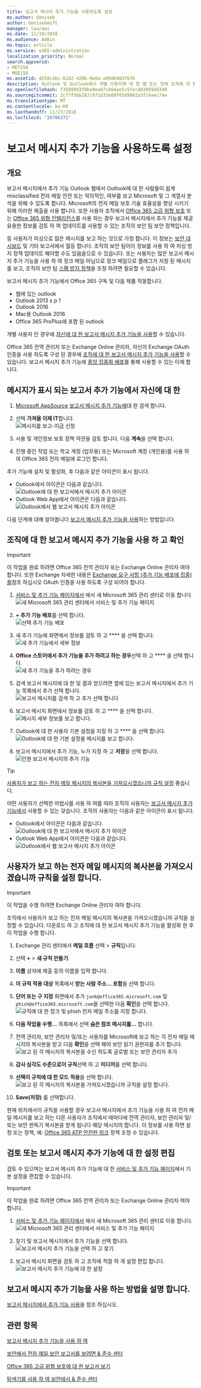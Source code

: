 ```yaml
---
title: 보고서 메시지 추가 기능을 사용하도록 설정
ms.author: deniseb
author: denisebmsft
manager: laurawi
ms.date: 11/19/2018
ms.audience: Admin
ms.topic: article
ms.service: o365-administration
localization_priority: Normal
search.appverid:
- MET150
- MOE150
ms.assetid: 4250c4bc-6102-420b-9e0a-a95064837676
description: Outlook 및 Outlook에서 개별 사용자에 대 한 웹 또는 전체 조직에 대 한 보고서 메시지 추가 기능을 사용 하는 방법에 알아봅니다.
ms.openlocfilehash: f35899d3f0be9ee07cb6dae5c5fec40395948340
ms.sourcegitcommit: 2cf7f5bb282c971d33e00f65d9982a3f14aec74e
ms.translationtype: MT
ms.contentlocale: ko-KR
ms.lasthandoff: 11/27/2018
ms.locfileid: "26706372"
---
```

# <a name="enable-the-report-message-add-in"></a>보고서 메시지 추가 기능을 사용하도록 설정

## <a name="overview"></a>개요

보고서 메시지에서 추가 기능 Outlook 웹에서 Outlook에 대 한 사람들이 쉽게 misclassified 전자 메일 안전 또는 악의적인, 여부를 보고 Microsoft 및 그 계열사 분석을 위해 수 있도록 합니다. Microsoft의 전자 메일 보호 기술 효율성을 향상 시키기 위해 이러한 제출을 사용 합니다. 또한 사용자 조직에서 [Office 365 고급 위협 보호](office-365-atp.md) 또는 [Office 365 위협 인텔리전스](office-365-ti.md)를 사용 하는 경우 보고서 메시지에서 추가 기능을 제공 유용한 정보를 검토 하 여 업데이트를 사용할 수 있는 조직의 보안 팀 보안 정책입니다. 

등 사용자가 피싱으로 많은 메시지를 보고 하는 것으로 가정 합니다. 이 정보는 [보안 대시보드](security-dashboard.md) 및 기타 보고서에서 월등 합니다. 조직의 보안 팀이이 정보를 사용 하 여 피싱 방지 정책 업데이트 해야할 수도 있음을으로 수 있습니다. 또는 사용자는 많은 보고서 메시지 추가 기능을 사용 하 여 정크 메일 아님으로 정크 메일으로 플래그가 지정 된 메시지를 보고, 조직의 보안 팀 [스팸 방지 정책](configure-the-anti-spam-policies.md)을 조정 하려면 필요할 수 있습니다. 

보고서 메시지 추가 기능에서 Office 365 구독 및 다음 제품 작동합니다.
 - 웹에 있는 outlook
 - Outlook 2013 s p 1
 - Outlook 2016
 - Mac용 Outlook 2016
 - Office 365 ProPlus에 포함 된 outlook
  
개별 사용자 인 경우에 [자신에 대 한 보고서 메시지 추가 기능을 사용](#get-the-report-message-add-in-for-yourself)할 수 있습니다. 
  
Office 365 전역 관리자 또는 Exchange Online 관리자, 자신이 Exchange OAuth 인증을 사용 하도록 구성 된 경우에 [조직에 대 한 보고서 메시지 추가 기능을 사용](#get-and-enable-the-report-message-add-in-for-your-organization)할 수 있습니다. 보고서 메시지 추가 기능에 [중앙 집중화 배포](https://docs.microsoft.com/office365/admin/manage/centralized-deployment-of-add-ins)를 통해 사용할 수 있는 이제 합니다.
    
## <a name="get-the-report-message-add-in-for-yourself"></a>메시지가 표시 되는 보고서 추가 기능에서 자신에 대 한

1. [Microsoft AppSource](https://appsource.microsoft.com/marketplace/apps) [보고서 메시지 추가 기능에](https://appsource.microsoft.com/product/office/wa104381180)대 한 검색 합니다.
    
2. 선택 **가져올 이제 IT**합니다.<br/>![메시지를 보고-지금 신청](media/ReportMessageGETITNOW.png)<br/> 
    
3. 사용 및 개인정보 보호 정책 약관을 검토 합니다. 다음 **계속**을 선택 합니다. 
    
4. 진행 중인 작업 또는 학교 계정 (업무용) 또는 Microsoft 계정 (개인용)를 사용 하 여 Office 365 전자 메일에 로그인 합니다.
    
추가 기능에 설치 및 활성화, 후 다음과 같은 아이콘이 표시 됩니다. 

- Outlook에서 아이콘은 다음과 같습니다. <br/> ![Outlook에 대 한 보고서에서 메시지 추가 아이콘](media/OutlookReportMessageIcon.png)<br/>
- Outlook Web App에서 아이콘은 다음과 같습니다.<br/>![Outlook에서 웹 보고서 메시지 추가 아이콘](media/d9326d0b-1769-4bc2-ae58-51f0ebc69a17.png)<br/>

다음 단계에 대해 알아봅니다 [보고서 메시지 추가 기능을 사용](https://support.office.com/article/b5caa9f1-cdf3-4443-af8c-ff724ea719d2)하는 방법입니다.
  
## <a name="get-and-enable-the-report-message-add-in-for-your-organization"></a>조직에 대 한 보고서 메시지 추가 기능을 사용 하 고 확인

> [!IMPORTANT]
> 이 작업을 완료 하려면 Office 365 전역 관리자 또는 Exchange Online 관리자 여야 합니다. 또한 Exchange 자세한 내용은 [Exchange 요구 사항 (추가 기능 배포에 집중)를](https://docs.microsoft.com/office365/admin/manage/centralized-deployment-of-add-ins&view=o365-worldwide#exchange-requirements)참조 하십시오 OAuth 인증을 사용 하도록 구성 되어야 합니다. 

1. [서비스 및 추가 기능 페이지에서](https://admin.microsoft.com/AdminPortal/Home#/Settings/ServicesAndAddIns) 에서 새 Microsoft 365 관리 센터로 이동 합니다.<br/>![새 Microsoft 365 관리 센터에서 서비스 및 추가 기능 페이지](media/ServicesAddInsPageNewM365AdminCenter.png)<br/> 
    
2. **+ 추가 기능 배포**를 선택 합니다.<br/>![선택 추가 기능 배포](media/ServicesAddIns-ChooseDeployAddIn.png)<br/> 
    
3. 새 추가 기능에 화면에서 정보를 검토 하 고 **** 을 선택 합니다.<br/>![새 추가 기능에서 세부 정보](media/NewAddInScreen1.png)<br/>
    
4. **Office 스토어에서 추가 기능을 추가 하려고 하는 경우**선택 하 고 **** 을 선택 합니다.<br/>![새 추가 기능을 추가 하려는 경우](media/NewAddInScreen2.png)<br/> 
    
5. 검색 보고서 메시지에 대 한 및 결과 얻으려면 옆에 있는 보고서 메시지에서 추가 기능 목록에서 추가 선택 합니다.<br/>![보고서 메시지를 검색 하 고 추가 선택 합니다](media/NewAddInScreen3.png)<br/>
    
6. 보고서 메시지 화면에서 정보를 검토 하 고 **** 을 선택 합니다.<br/>![메시지 세부 정보를 보고 합니다.](media/ReportMessageAdd-InNewScreen4.png)<br/>

7. Outlook에 대 한 사용자 기본 설정을 지정 하 고 **** 을 선택 합니다.<br/>![Outlook에 대 한 기본 설정을 메시지를 보고 합니다.](media/ReportMessageOptionsScreen5.png)<br/>

8. 보고서 메시지에서 추가 기능, 누가 지정 하 고 **저장**을 선택 합니다. <br/>![인원 보고서 메시지의 추가 기능](media/ReportMessageOptionsScreen6.png)<br/>

> [!TIP]
> [사용자가 보고 하는 전자 메일 메시지의 복사본을 가져오시겠습니까 규칙 설정](#set-up-a-rule-to-get-a-copy-of-email-messages-reported-by-your-users) 좋습니다.

어떤 사용자가 선택한 마법사를 사용 하 여를 따라 조직의 사용자는 [보고서 메시지 추가 기능에서](https://support.office.com/article/b5caa9f1-cdf3-4443-af8c-ff724ea719d2) 사용할 수 있는 갖습니다. 조직의 사용자는 다음과 같은 아이콘이 표시 됩니다. 

- Outlook에서 아이콘은 다음과 같습니다. <br/> ![Outlook에 대 한 보고서에서 메시지 추가 아이콘](media/OutlookReportMessageIcon.png)<br/>
- Outlook Web App에서 아이콘은 다음과 같습니다.<br/>![Outlook에서 웹 보고서 메시지 추가 아이콘](media/d9326d0b-1769-4bc2-ae58-51f0ebc69a17.png)<br/>

## <a name="set-up-a-rule-to-get-a-copy-of-email-messages-reported-by-your-users"></a>사용자가 보고 하는 전자 메일 메시지의 복사본을 가져오시겠습니까 규칙을 설정 합니다.

> [!IMPORTANT]
> 이 작업을 수행 하려면 Exchange Online 관리자 여야 합니다.
  
조직에서 사용자가 보고 하는 전자 메일 메시지의 복사본을 가져오시겠습니까 규칙을 설정할 수 있습니다. 다운로드 하 고 조직에 대 한 보고서 메시지 추가 기능을 활성화 한 후이 작업을 수행 합니다.
  
1. Exchange 관리 센터에서 **메일 흐름** 선택 \> **규칙**입니다. 
    
2. 선택 **+** \> **새 규칙 만들기**. 
    
3. **이름** 상자에 제출 등의 이름을 입력 합니다.
    
4. **이 규칙 적용 대상** 목록에서 **받는 사람 주소... 포함**을 선택 합니다. 
    
5. **단어 또는 구 지정** 화면에서 추가 `junk@office365.microsoft.com` 및 `phish@office365.microsoft.com`을 선택한 다음 **확인**을 선택 합니다.<br/>![규칙에 대 한 정크 및 phish 전자 메일 주소를 지정 합니다.](media/018c1833-f336-4333-a45c-f2e8b75cd698.png)<br/>
  
6. **다음 작업을 수행...** 목록에서 선택 **숨은 참조 메시지를...** 합니다. 
    
7. 전역 관리자, 보안 관리자 및/또는 사용자를 Microsoft에 보고 하는 각 전자 메일 메시지의 복사본을 받고 다음 **확인**을 선택 해야 보안 읽기 권한자를 추가 합니다.<br/>![보고 된 각 메시지의 복사본을 수신 하도록 글로벌 또는 보안 관리자 추가](media/a91ab9d1-66f2-4a2e-9dc1-f9f81a2298ad.png)<br/>
  
8. **감사 심각도 수준으로이 규칙**선택 하 고 **미디어**를 선택 합니다. 
    
9. **선택이 규칙에 대 한 모드** **적용**을 선택 합니다.<br/>![보고 된 각 메시지의 복사본을 가져오시겠습니까 규칙을 설정 합니다.](media/f1cd95ce-e40d-4a8a-8f48-893469eba691.png)<br/>
  
10. **Save(저장)** 를 선택합니다. 
    
현재 위치에서이 규칙을 사용할 경우 보고서 메시지에서 추가 기능을 사용 하 여 전자 메일 메시지를 보고 하는 다른 사용자가 조직에서 때마다에 전역 관리자, 보안 관리자 및/또는 보안 판독기 복사본을 받게 됩니다 해당 메시지의 합니다. 이 정보를 사용 하면 설정 또는 정책, 예: [Office 365 ATP 안전한 링크](atp-safe-links.md) 정책 조정 수 있습니다. 

## <a name="review-or-edit-settings-for-the-report-message-add-in"></a>검토 또는 보고서 메시지 추가 기능에 대 한 설정 편집

검토 수 있으며는 보고서 메시지 추가 기능에 대 한 [서비스 및 추가 기능 페이지](https://admin.microsoft.com/AdminPortal/Home#/Settings/ServicesAndAddIns)에서 기본 설정을 편집할 수 있습니다. 

> [!IMPORTANT]
> 이 작업을 완료 하려면 Office 365 전역 관리자 또는 Exchange Online 관리자 여야 합니다.
    
1. [서비스 및 추가 기능 페이지에서](https://admin.microsoft.com/AdminPortal/Home#/Settings/ServicesAndAddIns) 에서 새 Microsoft 365 관리 센터로 이동 합니다.<br/>![새 Microsoft 365 관리 센터에서 서비스 및 추가 기능 페이지](media/ServicesAddInsPageNewM365AdminCenter.png)<br/>

2. 찾기 및 보고서 메시지에서 추가 기능을 선택 합니다.<br/>![보고서 메시지 추가 기능을 선택 하 고 찾기](media/FindReportMessageAddIn.png)<br/> 
    
3. 보고서 메시지 화면을 검토 하 고 조직에 적절 하 게 설정 편집 합니다.<br/>![보고서 메시지 추가 기능에 대 한 설정](media/EditReportMessageAddIn.png)<br/> 

## <a name="learn-how-to-use-the-report-message-add-in"></a>보고서 메시지 추가 기능을 사용 하는 방법을 설명 합니다.

[보고서 메시지에서 추가 기능 사용](https://support.office.com/article/b5caa9f1-cdf3-4443-af8c-ff724ea719d2)을 참조 하십시오.
  
## <a name="related-topics"></a>관련 항목

[보고서 메시지 추가 기능을 사용 하 여](https://support.office.com/article/b5caa9f1-cdf3-4443-af8c-ff724ea719d2)
  
[보안에서 전자 메일 보안 보고서를 보려면 &amp; 준수 센터](view-email-security-reports.md)

[Office 365 고급 위협 보호에 대 한 보고서 보기](view-reports-for-atp.md)

[탐색기를 사용 하 여 보안에서 &amp; 준수 센터](use-explorer-in-security-and-compliance.md)
  

